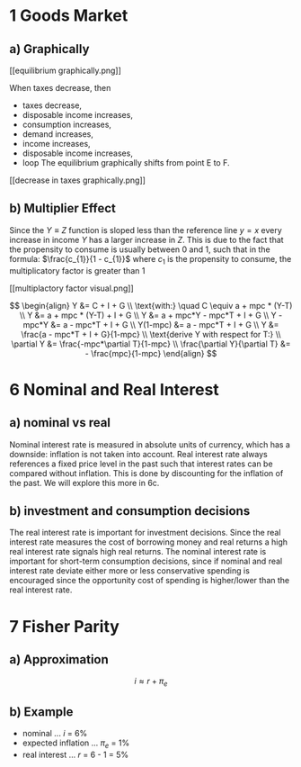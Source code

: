 
# 1 Goods Market
## a) Graphically
[[equilibrium graphically.png]]

When taxes decrease, then
- taxes decrease, 
- disposable income increases, 
- consumption increases, 
- demand increases, 
- income increases, 
- disposable income increases,
- loop
The equilibrium graphically shifts from point E to F.

[[decrease in taxes graphically.png]]
## b) Multiplier Effect
Since the $Y \equiv Z$ function is sloped less than the reference line $y=x$ every increase in income $Y$ has a larger increase in $Z$. This is due to the fact that the propensity to consume is usually between 0 and 1, such that in the formula: $\frac{c_{1}}{1 - c_{1}}$ where $c_{1}$ is the propensity to consume, the multiplicatory factor is greater than 1

[[multiplactory factor visual.png]]

$$
\begin{align}
Y &= C + I + G \\
\text{with:} \quad C \equiv a + mpc * (Y-T) \\
Y &= a + mpc * (Y-T) + I + G \\
Y &= a + mpc*Y - mpc*T + I + G \\
Y - mpc*Y &= a - mpc*T + I + G \\
Y(1-mpc) &= a - mpc*T + I + G \\
Y &= \frac{a - mpc*T + I + G}{1-mpc} \\
\text{derive Y with respect for T:} \\
\partial Y &= \frac{-mpc*\partial T}{1-mpc} \\
\frac{\partial Y}{\partial T} &= - \frac{mpc}{1-mpc}
\end{align}
$$

# 6 Nominal and Real Interest
## a) nominal vs real
Nominal interest rate is measured in absolute units of currency, which has a downside: inflation is not taken into account. Real interest rate always references a fixed price level in the past such that interest rates can be compared without inflation. This is done by discounting for the inflation of the past. We will explore this more in 6c.

## b) investment and consumption decisions
The real interest rate is important for investment decisions. Since the real interest rate measures the cost of borrowing money and real returns a high real interest rate signals high real returns. The nominal interest rate is important for short-term consumption decisions, since if nominal and real interest rate deviate either more or less conservative spending is encouraged since the opportunity cost of spending is higher/lower than the real interest rate.

# 7 Fisher Parity
## a) Approximation
$$i \approx r + \pi_e$$
## b) Example
- nominal ... $i$ = 6%
- expected inflation ... $\pi_e$ = 1%
- real interest ... $r$ = 6 - 1 = 5%